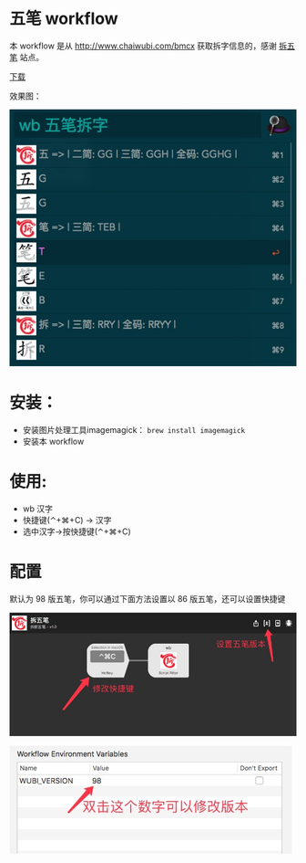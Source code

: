 # 五笔 workflow

本 workflow 是从 http://www.chaiwubi.com/bmcx 获取拆字信息的，感谢 [拆五笔](www.chaiwubi.com) 站点。

[下载](https://github.com/tianhao/alfred-wubi-workflow/raw/master/wubi.alfredworkflow)

效果图：

![](media/15107732574990/15107811542125.jpg)

# 安装：

* 安装图片处理工具imagemagick： `brew install imagemagick`
* 安装本 workflow

# 使用:

* wb 汉字
* 快捷键(⌃+⌘+C) -> 汉字
* 选中汉字->按快捷键(⌃+⌘+C)

# 配置

默认为 98 版五笔，你可以通过下面方法设置以 86 版五笔，还可以设置快捷键

![](media/15107732574990/15107809195614.jpg)

![](media/15107732574990/15107737745016.jpg)


